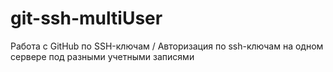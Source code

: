 # git-ssh-multiUser
Работа c GitHub по SSH-ключам / Авторизация по ssh-ключам на одном сервере под разными учетными записями
